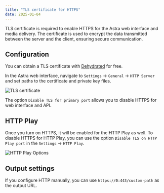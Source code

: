 ```yaml
---
title: "TLS certificate for HTTPS"
date: 2025-01-04
---
```


TLS certificate is required to enable HTTPS for the Astra web interface and media delivery. The certificate is used to encrypt the data transmitted between the server and the client, ensuring secure communication.

## Configuration

You can obtain a TLS certificate with [Dehydrated](/misc/tools-and-utilities/network/dehydrated) for free.

In the Astra web interface, navigate to `Settings` -> `General` -> `HTTP Server` and set paths to the certificate and private key files.

![TLS certificate](https://cdn.cesbo.com/help/astra/delivery/http-hls/https/tls-certificate.png)

The option `Disable TLS for primary port` allows you to disable HTTPS for web interface and API.

## HTTP Play

Once you turn on HTTPS, it will be enabled for the HTTP Play as well. To disable HTTPS for HTTP Play, you can use the option `Disable TLS on HTTP Play port` in the `Settings` -> `HTTP Play`.

![HTTP Play Options](https://cdn.cesbo.com/help/astra/delivery/http-hls/https/http-play.png)

## Output settings

If you configure HTTP manually, you can use `https://0:443/custom-path` as the output URL.
